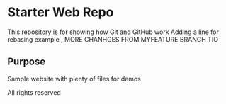 # Starter Web Repo

This repository is for showing how Git and GitHub work
Adding a line for rebasing example , MORE CHANHGES FROM MYFEATURE BRANCH TIO

## Purpose

Sample website with plenty of files for demos

All rights reserved 